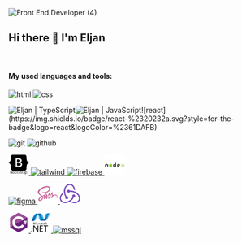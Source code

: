 
![Front End Developer (4)](https://user-images.githubusercontent.com/71334500/220309218-0edabdf2-3cd4-45b5-a116-338bab7ff717.png)
<br/>

## Hi there 👋 I'm Eljan
<br/>

<h4 align="left">My used languages and tools:</h4>

![html](https://img.shields.io/badge/html%20-%23E34F26.svg?&style=for-the-badge&logo=html5&logoColor=white) 
![css](https://img.shields.io/badge/css%20-%231572B6.svg?&style=for-the-badge&logo=css3&logoColor=white) 

<a href="https://www.linkedin.com/in/ivan-kapeykin-88182319b/">
  <img align="left" alt="Eljan | TypeScript" src="https://img.shields.io/badge/typescript-%23007ACC.svg?style=for-the-badge&logo=typescript&logoColor=white" />
</a> 
<a href="https://www.linkedin.com/in/ivan-kapeykin-88182319b/">
  <img align="left" alt="Eljan | JavaScript" src="https://img.shields.io/badge/javascript%20-%23323330.svg?&style=for-the-badge&logo=javascript&logoColor=%23F7DF1E" />
</a>
![react](https://img.shields.io/badge/react-%2320232a.svg?style=for-the-badge&logo=react&logoColor=%2361DAFB)

![git](https://img.shields.io/badge/git%20-%23F05033.svg?&style=for-the-badge&logo=git&logoColor=white) ![github](https://img.shields.io/badge/github%20actions%20-%232671E5.svg?&style=for-the-badge&logo=github%20actions&logoColor=white)  

<a href="https://getbootstrap.com" target="_blank" rel="noreferrer"> 
    <img src="https://raw.githubusercontent.com/devicons/devicon/master/icons/bootstrap/bootstrap-plain-wordmark.svg" alt="bootstrap" width="40" height="40"/> 
</a> 
<a href="https://tailwindcss.com/" target="_blank" rel="noreferrer"> <img src="https://www.vectorlogo.zone/logos/tailwindcss/tailwindcss-icon.svg" alt="tailwind" width="40" height="40"/> </a> 
<a href="https://firebase.google.com/" target="_blank" rel="noreferrer"> <img src="https://www.vectorlogo.zone/logos/firebase/firebase-icon.svg" alt="firebase" width="40" height="40"/> </a> 
<a href="https://nodejs.org" target="_blank" rel="noreferrer"> <img src="https://raw.githubusercontent.com/devicons/devicon/master/icons/nodejs/nodejs-original-wordmark.svg" alt="nodejs" width="40" height="40"/> </a> 

<a href="https://www.figma.com/" target="_blank" rel="noreferrer"> <img src="https://www.vectorlogo.zone/logos/figma/figma-icon.svg" alt="figma" width="40" height="40"/> </a> 
<a href="https://sass-lang.com" target="_blank" rel="noreferrer"> <img src="https://raw.githubusercontent.com/devicons/devicon/master/icons/sass/sass-original.svg" alt="sass" width="40" height="40"/> </a> 
<a href="https://redux.js.org" target="_blank" rel="noreferrer"> <img src="https://raw.githubusercontent.com/devicons/devicon/master/icons/redux/redux-original.svg" alt="redux" width="40" height="40"/> </a> 

<a href="https://www.w3schools.com/cs/" target="_blank" rel="noreferrer"> 
    <img src="https://raw.githubusercontent.com/devicons/devicon/master/icons/csharp/csharp-original.svg" alt="csharp" width="40" height="40"/> 
  </a> 
  <a href="https://dotnet.microsoft.com/" target="_blank" rel="noreferrer"> <img src="https://raw.githubusercontent.com/devicons/devicon/master/icons/dot-net/dot-net-original-wordmark.svg" alt="dotnet" width="40" height="40"/> </a> 
<a href="https://www.microsoft.com/en-us/sql-server" target="_blank" rel="noreferrer"> <img src="https://www.svgrepo.com/show/303229/microsoft-sql-server-logo.svg" alt="mssql" width="40" height="40"/> </a> 


  
  
  
  

<br/>
<br/>

